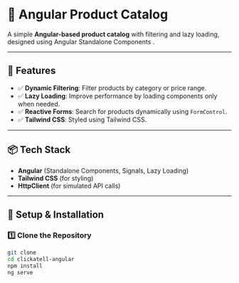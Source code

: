 # 🛒 Angular Product Catalog  

A simple **Angular-based product catalog** with filtering and lazy loading, designed using Angular Standalone Components .  

---

## 🚀 Features  
- ✅ **Dynamic Filtering**: Filter products by category or price range.  
- ✅ **Lazy Loading**: Improve performance by loading components only when needed.  
- ✅ **Reactive Forms**: Search for products dynamically using `FormControl`.  
- ✅ **Tailwind CSS**: Styled using Tailwind CSS.  

---

## 📦 Tech Stack  
- **Angular** (Standalone Components, Signals, Lazy Loading)  
- **Tailwind CSS** (for styling)  
- **HttpClient** (for simulated API calls)  

---

## 📌 Setup & Installation  

### 1️⃣ Clone the Repository  
```sh
git clone 
cd clickatell-angular
npm install
ng serve

